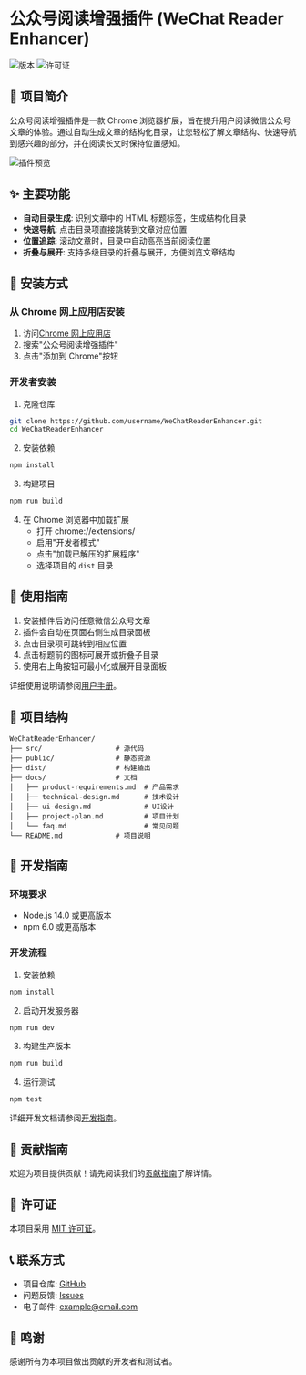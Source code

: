 # 公众号阅读增强插件 (WeChat Reader Enhancer)

![版本](https://img.shields.io/badge/版本-1.0.0-blue)
![许可证](https://img.shields.io/badge/许可证-MIT-green)

## 📖 项目简介

公众号阅读增强插件是一款 Chrome 浏览器扩展，旨在提升用户阅读微信公众号文章的体验。通过自动生成文章的结构化目录，让您轻松了解文章结构、快速导航到感兴趣的部分，并在阅读长文时保持位置感知。

![插件预览](docs/images/preview.png)

## ✨ 主要功能

- **自动目录生成**: 识别文章中的 HTML 标题标签，生成结构化目录
- **快速导航**: 点击目录项直接跳转到文章对应位置
- **位置追踪**: 滚动文章时，目录中自动高亮当前阅读位置
- **折叠与展开**: 支持多级目录的折叠与展开，方便浏览文章结构

## 🚀 安装方式

### 从 Chrome 网上应用店安装

1. 访问[Chrome 网上应用店](https://chrome.google.com/webstore/category/extensions)
2. 搜索"公众号阅读增强插件"
3. 点击"添加到 Chrome"按钮

### 开发者安装

1. 克隆仓库

```bash
git clone https://github.com/username/WeChatReaderEnhancer.git
cd WeChatReaderEnhancer
```

2. 安装依赖

```bash
npm install
```

3. 构建项目

```bash
npm run build
```

4. 在 Chrome 浏览器中加载扩展
   - 打开 chrome://extensions/
   - 启用"开发者模式"
   - 点击"加载已解压的扩展程序"
   - 选择项目的 `dist` 目录

## 🔧 使用指南

1. 安装插件后访问任意微信公众号文章
2. 插件会自动在页面右侧生成目录面板
3. 点击目录项可跳转到相应位置
4. 点击标题前的图标可展开或折叠子目录
5. 使用右上角按钮可最小化或展开目录面板

详细使用说明请参阅[用户手册](docs/user-manual.md)。

## 📂 项目结构

```
WeChatReaderEnhancer/
├── src/                  # 源代码
├── public/               # 静态资源
├── dist/                 # 构建输出
├── docs/                 # 文档
│   ├── product-requirements.md  # 产品需求
│   ├── technical-design.md      # 技术设计
│   ├── ui-design.md             # UI设计
│   ├── project-plan.md          # 项目计划
│   └── faq.md                   # 常见问题
└── README.md             # 项目说明
```

## 🔨 开发指南

### 环境要求

- Node.js 14.0 或更高版本
- npm 6.0 或更高版本

### 开发流程

1. 安装依赖

```bash
npm install
```

2. 启动开发服务器

```bash
npm run dev
```

3. 构建生产版本

```bash
npm run build
```

4. 运行测试

```bash
npm test
```

详细开发文档请参阅[开发指南](docs/development-guide.md)。

## 🤝 贡献指南

欢迎为项目提供贡献！请先阅读我们的[贡献指南](CONTRIBUTING.md)了解详情。

## 📄 许可证

本项目采用 [MIT 许可证](LICENSE)。

## 📞 联系方式

- 项目仓库: [GitHub](https://github.com/username/WeChatReaderEnhancer)
- 问题反馈: [Issues](https://github.com/username/WeChatReaderEnhancer/issues)
- 电子邮件: example@email.com

## 🙏 鸣谢

感谢所有为本项目做出贡献的开发者和测试者。
